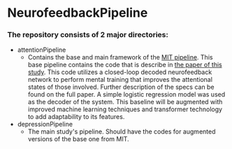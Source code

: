 # NeurofeedbackPipeline

### The repository consists of 2 major directories:
- attentionPipeline
    - Contains the base and main framework of the [MIT pipeline](https://github.com/gretatuckute/ClosedLoop). This base pipeline contains the code that is describe in [the paper of this study](https://pubmed.ncbi.nlm.nih.gov/33513324/#:~:text=The%20neurofeedback%20code%20framework%20is,for%20scientific%20and%20translational%20use). This code utilizes a closed-loop decoded neurofeedback network to perform mental training that improves the attentional states of those involved. Further description of the specs can be found on the full paper. A simple logistic regression model was used as the decoder of the system. This baseline will be augmented with improved machine learning techniques and transformer technology to add adaptability to its features.
- depressionPipeline
    - The main study's pipeline. Should have the codes for augmented versions of the base one from MIT.

